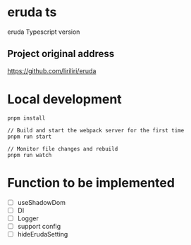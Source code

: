 # eruda ts

eruda Typescript version

## Project original address

https://github.com/liriliri/eruda

# Local development

```
pnpm install

// Build and start the webpack server for the first time
pnpm run start

// Monitor file changes and rebuild
pnpm run watch
```

# Function to be implemented

- [ ] useShadowDom
- [ ] DI
- [ ] Logger
- [ ] support config
- [ ] hideErudaSetting